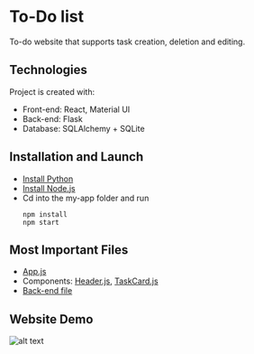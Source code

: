 # To-Do list
To-do website that supports task creation, deletion and editing.

## Technologies
Project is created with:
- Front-end: React, Material UI
- Back-end: Flask
- Database: SQLAlchemy + SQLite

## Installation and Launch
- [Install Python](https://www.python.org/downloads/)
- [Install Node.js](https://nodejs.org/en/)
- Cd into the my-app folder and run
  ```
  npm install
  npm start
  ```
## Most Important Files
- [App.js](my-app/src/App.js)
- Components: [Header.js](my-app/src/components/Header.js), [TaskCard.js](my-app/src/components/TaskCard.js) 
- [Back-end file](.venv/app.py)

## Website Demo

![alt text](https://github.com/Fima1/To-do_list/blob/main/To-do_website_demo1.gif?raw=true)
